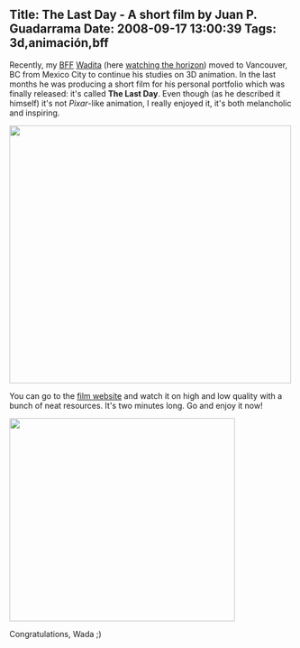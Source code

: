 Title: The Last Day - A short film by Juan P. Guadarrama
Date: 2008-09-17 13:00:39
Tags: 3d,animación,bff
---
Recently, my <a href="http://www.urbandictionary.com/define.php?term=bff">BFF</a> <a href="http://www.wadita.com">Wadita</a> (here <a href="http://www.flickr.com/photos/raquelydavid/2556726909/">watching the horizon</a>) moved to Vancouver, BC from Mexico City to continue his studies on 3D animation. In the last months he was producing a short film for his personal portfolio which was finally released: it's called <strong>The Last Day</strong>. Even though (as he described it himself) it's not <em>Pixar</em>-like animation, I really enjoyed it, it's both melancholic and inspiring.

<a href="http://www.wadita.com/thelastday/index.html" target="_blank"><img class="aligncenter size-full wp-image-640" title="lastday1" src="http://damog.net/old/axiombox/2008/09/lastday1.jpg" alt="" width="500" height="457" /></a>

You can go to the <a href="http://www.wadita.com/thelastday/index.html" target="_blank">film website</a> and watch it on high and low quality with a bunch of neat resources. It's two minutes long. Go and enjoy it now!

<a href="http://www.wadita.com/thelastday/index.html"><img class="aligncenter size-full wp-image-641" title="lastday2" src="http://damog.net/old/axiombox/2008/09/lastday2.jpg" alt="" width="400" height="360" /></a>

Congratulations, Wada ;)